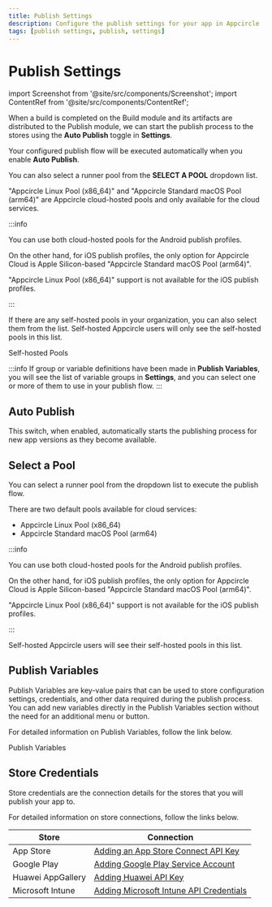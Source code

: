 ```yaml
---
title: Publish Settings
description: Configure the publish settings for your app in Appcircle
tags: [publish settings, publish, settings]
---
```


# Publish Settings

import Screenshot from '@site/src/components/Screenshot';
import ContentRef from '@site/src/components/ContentRef';

When a build is completed on the Build module and its artifacts are distributed to the Publish module, we can start the publish process to the stores using the **Auto Publish** toggle in **Settings**.

Your configured publish flow will be executed automatically when you enable **Auto Publish**.

You can also select a runner pool from the **SELECT A POOL** dropdown list.

<Screenshot url='https://cdn.appcircle.io/docs/assets/BE-4818-publish.png' alt="Publish Pool Selection" />

"Appcircle Linux Pool (x86_64)" and "Appcircle Standard macOS Pool (arm64)" are Appcircle cloud-hosted pools and only available for the cloud services.

:::info

You can use both cloud-hosted pools for the Android publish profiles.

On the other hand, for iOS publish profiles, the only option for Appcircle Cloud is Apple Silicon-based "Appcircle Standard macOS Pool (arm64)".

"Appcircle Linux Pool (x86_64)" support is not available for the iOS publish profiles.

:::

If there are any self-hosted pools in your organization, you can also select them from the list. Self-hosted Appcircle users will only see the self-hosted pools in this list.

<ContentRef url="/self-hosted-appcircle/self-hosted-runner/configure-runner/manage-pools">
  Self-hosted Pools
</ContentRef>

:::info
If group or variable definitions have been made in **Publish Variables**, you will see the list of variable groups in **Settings**, and you can select one or more of them to use in your publish flow.
:::

## Auto Publish

This switch, when enabled, automatically starts the publishing process for new app versions as they become available.

## Select a Pool

You can select a runner pool from the dropdown list to execute the publish flow.

There are two default pools available for cloud services:

- Appcircle Linux Pool (x86_64)
- Appcircle Standard macOS Pool (arm64)

:::info

You can use both cloud-hosted pools for the Android publish profiles.

On the other hand, for iOS publish profiles, the only option for Appcircle Cloud is Apple Silicon-based "Appcircle Standard macOS Pool (arm64)".

"Appcircle Linux Pool (x86_64)" support is not available for the iOS publish profiles.

:::

Self-hosted Appcircle users will see their self-hosted pools in this list.

## Publish Variables

Publish Variables are key-value pairs that can be used to store configuration settings, credentials, and other data required during the publish process. You can add new variables directly in the Publish Variables section without the need for an additional menu or button.

For detailed information on Publish Variables, follow the link below.

<ContentRef url="/publish-module/publish-variables">
  Publish Variables
</ContentRef>

## Store Credentials

Store credentials are the connection details for the stores that you will publish your app to.

For detailed information on store connections, follow the links below.

| Store             | Connection                                                                                                                  |
| ----------------- |-----------------------------------------------------------------------------------------------------------------------------|
| App Store         | [Adding an App Store Connect API Key](/account/my-organization/security/credentials/adding-an-app-store-connect-api-key.md) |
| Google Play       | [Adding Google Play Service Account](/account/my-organization/security/credentials/adding-google-play-service-account.md)   |
| Huawei AppGallery | [Adding Huawei API Key](/account/my-organization/security/credentials/adding-huawei-api-key)                                |
| Microsoft Intune  | [Adding Microsoft Intune API Credentials](/account/my-organization/security/credentials/adding-microsoft-intune-api-key)    |